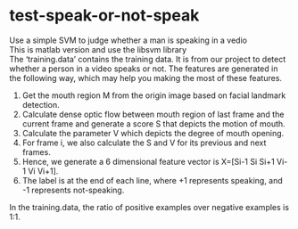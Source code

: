 # test-speak-or-not-speak
Use a simple SVM to judge whether a man is speaking in a vedio  
This is matlab version and use the libsvm library  
The ‘training.data’ contains the training data. It is from our project to detect whether a person in a video speaks or not. The features are generated in the following way, which may help you making the most of these features.  
1. Get the mouth region M from the origin image based on facial landmark detection.  
2. Calculate dense optic flow between mouth region of last frame and the current frame and generate a score S that depicts the motion of mouth.  
3. Calculate the parameter V which depicts the degree of mouth opening.  
4. For frame i, we also calculate the S and V for its previous and next frames.  
5. Hence, we generate a 6 dimensional feature vector is X=[Si-1 Si Si+1 Vi-1 Vi Vi+1].  
6. The label is at the end of each line, where +1 represents speaking, and -1 represents not-speaking.  

In the training.data, the ratio of positive examples over negative examples is 1:1.

